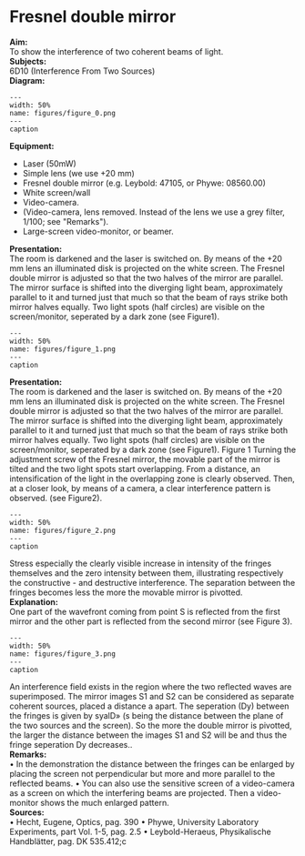 # Fresnel double mirror 
    
<b> Aim: </b>  
 To show the interference of two coherent beams of light.    
<b> Subjects: </b>  
 6D10 (Interference From Two Sources)   
<b> Diagram: </b>  
   
```{figure} figures/figure_0.png  
---  
width: 50%  
name: figures/figure_0.png  
---  
caption  
``` 
      
<b> Equipment: </b>  
 
 *  Laser (50mW) 
 *  Simple lens (we use +20 mm) 
 *  Fresnel double mirror (e.g. Leybold: 47105, or Phywe: 08560.00) 
 *  White screen/wall 
 *  Video-camera. 
 *  (Video-camera, lens removed. Instead of the lens we use a grey filter, 1/100; see "Remarks"). 
 *  Large-screen video-monitor, or beamer.
     
<b> Presentation: </b>  
 The room is darkened and the laser is switched on. By means of the +20 mm lens an illuminated disk is projected on the white screen. The Fresnel double mirror is adjusted so that the two halves of the mirror are parallel. The mirror surface is shifted into the diverging light beam, approximately parallel to it and turned just that much so that the beam of rays strike both mirror halves equally. Two light spots (half circles) are visible on the screen/monitor, seperated by a dark zone (see Figure1).     
```{figure} figures/figure_1.png  
---  
width: 50%  
name: figures/figure_1.png  
---  
caption  
``` 
     
<b> Presentation: </b>  
 The room is darkened and the laser is switched on. By means of the +20 mm lens an illuminated disk is projected on the white screen. The Fresnel double mirror is adjusted so that the two halves of the mirror are parallel. The mirror surface is shifted into the diverging light beam, approximately parallel to it and turned just that much so that the beam of rays strike both mirror halves equally. Two light spots (half circles) are visible on the screen/monitor, seperated by a dark zone (see Figure1).    Figure 1  Turning the adjustment screw of the Fresnel mirror, the movable part of the mirror is tilted and the two light spots start overlapping. From a distance, an intensification of the light in the overlapping zone is clearly observed. Then, at a closer look, by means of a camera, a clear interference pattern is observed. (see Figure2).    
```{figure} figures/figure_2.png  
---  
width: 50%  
name: figures/figure_2.png  
---  
caption  
``` 
 Stress especially the clearly visible increase in intensity of the fringes themselves and the zero intensity between them, illustrating respectively the constructive - and destructive interference. The separation between the fringes becomes less the more the movable mirror is pivotted.      
<b> Explanation: </b>  
 One part of the wavefront coming from point S is reflected from the first mirror and the other part is reflected from the second mirror (see Figure 3).     
```{figure} figures/figure_3.png  
---  
width: 50%  
name: figures/figure_3.png  
---  
caption  
``` 
 An interference field exists in the region where the two reflected waves are superimposed. The mirror images S1 and S2 can be considered as separate coherent sources, placed a distance a apart. The seperation (Dy) between the fringes is given by syalD» (s being the distance between the plane of the two sources and the screen). So the more the double mirror is pivotted, the larger the distance between the images S1 and S2 will be and thus the fringe seperation Dy decreases..    
<b> Remarks: </b>  
 • In the demonstration the distance between the fringes can be enlarged by placing the screen not perpendicular but more and more parallel to the reflected beams. • You can also use the sensitive screen of a video-camera as a screen on which the interfering beams are projected. Then a video-monitor shows the much enlarged pattern.   
<b> Sources: </b>  
 • Hecht, Eugene, Optics, pag. 390 • Phywe, University Laboratory Experiments, part Vol. 1-5, pag. 2.5 • Leybold-Heraeus, Physikalische Handblätter, pag. DK 535.412;c  